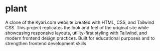 # plant
A clone of the Kyari.com website created with HTML, CSS, and Tailwind CSS. This project replicates the look and feel of the original site while showcasing responsive layouts, utility-first styling with Tailwind, and modern frontend design practices. Built for educational purposes and to strengthen frontend development skills
